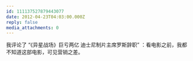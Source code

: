 ```yaml
---
id: 111137527879443077
date: 2012-04-23T04:03:00.000Z
reply: false
media_attachments: 0
---
```


我评论了 “《异星战场》巨亏两亿 迪士尼制片主席罗斯辞职” ：看电影之前，我都不知道这部电影，可见营销之差。 ​​​​

